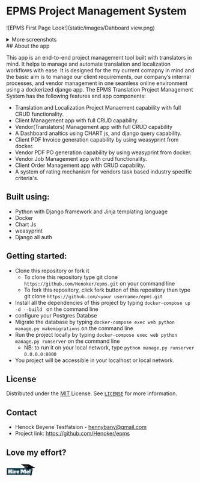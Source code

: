 # EPMS Project Management System

![EPMS First Page Look!](static/images/Dahboard view.png) 

<details>
<summary>
More screenshots
</summary>

![Invoice demo](static/images/invoice View.png)
![translators rating app!](static/images/Translators Rating APP.png)



</details>
## About the app

This app is an end-to-end project management tool built with translators in mind. It helps to manage and automate translation and localization workflows with ease. It is designed for the my current comapny in mind and the basic aim is to manage our client requirements, our company’s internal processes,
and vendor management in one seamless online environment using a dockerized django app.
The EPMS Translation Project Management System has the following features and app components:

* Translation and Localization Project Manaement capability with full CRUD functionality.
* Client Management app with full CRUD capability. 
* Vendor(Translators) Management app with full CRUD capability  
* A Dashboard analtics using CHART js, and django query capability. 
* Client PDF Invoice generation capability by using weasyprint from docker. 
* Vendor PDF PO generation capability by using weasyprint from docker. 
* Vendor Job Management app with crud functionality.
* Client Order Management app with CRUD capability.
* A system of rating mechanism for vendors task based industry specific criteria's.

## Built using:
- Python with Django framework and Jinja templating language
- Docker
- Chart Js
- weasyprint
- Django all auth

## Getting started:
- Clone this repository or fork it
    - To clone this repository type git clone `https://github.com/Henoker/epms.git` on your command line
    - To fork this repository, click fork button of this repository then type git clone `https://github.com/<your username>/epms.git`
- Install all the dependencies of this project by typing `docker-compose up -d --build ` on the command line
- configure your Postgres Databse 
- Migrate the database by typing `docker-compose exec web python manage.py makemigrations` on the command line
- Run the project locally by typing `docker-compose exec web python manage.py runserver` on the command line
    - NB: to run it on your local network, type `python manage.py runserver 0.0.0.0:8000`
- You project will be accessible in your localhost or local network.


## License
Distributed under the [MIT](https://github.com/Henoker/bookstore/blob/master/LICENSE) License. See [`LICENSE`](https://github.com/Henoker/epms/blob/master/LICENSE) for more information.

## Contact
- Henock Beyene Testfatsion - [hennybany@gmail.com](mailto:hennybany@gmail.com)
- Project link: https://github.com/Henoker/epms

## Love my effort?

<a href='https://www.linkedin.com/in/henock-beyene-tesfatsion-921ba54b/' target='_blank'><img height='35' style='border:0px;height:34px;' src='static/images/download.jpg' border='0' alt='Hire me at LinkediN' />